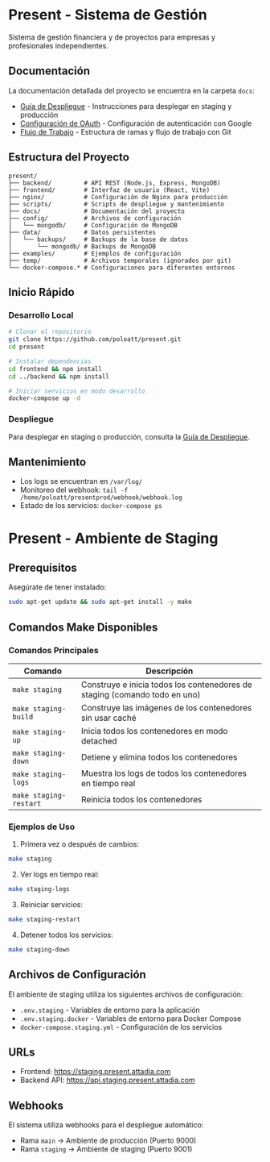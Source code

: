 # Present - Sistema de Gestión

Sistema de gestión financiera y de proyectos para empresas y profesionales independientes.

## Documentación

La documentación detallada del proyecto se encuentra en la carpeta `docs`:

- [Guía de Despliegue](docs/DEPLOYMENT.md) - Instrucciones para desplegar en staging y producción
- [Configuración de OAuth](docs/OAUTH_CONFIG.md) - Configuración de autenticación con Google
- [Flujo de Trabajo](docs/README.md) - Estructura de ramas y flujo de trabajo con Git

## Estructura del Proyecto   

```
present/
├── backend/         # API REST (Node.js, Express, MongoDB)
├── frontend/        # Interfaz de usuario (React, Vite)
├── nginx/           # Configuración de Nginx para producción
├── scripts/         # Scripts de despliegue y mantenimiento
├── docs/            # Documentación del proyecto
├── config/          # Archivos de configuración
│   └── mongodb/     # Configuración de MongoDB
├── data/            # Datos persistentes
│   └── backups/     # Backups de la base de datos
│       └── mongodb/ # Backups de MongoDB
├── examples/        # Ejemplos de configuración
├── temp/            # Archivos temporales (ignorados por git)
└── docker-compose.* # Configuraciones para diferentes entornos
```

## Inicio Rápido

### Desarrollo Local

```bash
# Clonar el repositorio
git clone https://github.com/poloatt/present.git
cd present

# Instalar dependencias
cd frontend && npm install
cd ../backend && npm install

# Iniciar servicios en modo desarrollo
docker-compose up -d
```

### Despliegue

Para desplegar en staging o producción, consulta la [Guía de Despliegue](docs/DEPLOYMENT.md).

## Mantenimiento

- Los logs se encuentran en `/var/log/`
- Monitoreo del webhook: `tail -f /home/poloatt/presentprod/webhook/webhook.log`
- Estado de los servicios: `docker-compose ps`

# Present - Ambiente de Staging

## Prerequisitos

Asegúrate de tener instalado:
```bash
sudo apt-get update && sudo apt-get install -y make
```

## Comandos Make Disponibles

### Comandos Principales

| Comando | Descripción |
|---------|-------------|
| `make staging` | Construye e inicia todos los contenedores de staging (comando todo en uno) |
| `make staging-build` | Construye las imágenes de los contenedores sin usar caché |
| `make staging-up` | Inicia todos los contenedores en modo detached |
| `make staging-down` | Detiene y elimina todos los contenedores |
| `make staging-logs` | Muestra los logs de todos los contenedores en tiempo real |
| `make staging-restart` | Reinicia todos los contenedores |

### Ejemplos de Uso

1. Primera vez o después de cambios:
```bash
make staging
```

2. Ver logs en tiempo real:
```bash
make staging-logs
```

3. Reiniciar servicios:
```bash
make staging-restart
```

4. Detener todos los servicios:
```bash
make staging-down
```

## Archivos de Configuración

El ambiente de staging utiliza los siguientes archivos de configuración:
- `.env.staging` - Variables de entorno para la aplicación
- `.env.staging.docker` - Variables de entorno para Docker Compose
- `docker-compose.staging.yml` - Configuración de los servicios

## URLs

- Frontend: https://staging.present.attadia.com
- Backend API: https://api.staging.present.attadia.com

## Webhooks

El sistema utiliza webhooks para el despliegue automático:
- Rama `main` -> Ambiente de producción (Puerto 9000)
- Rama `staging` -> Ambiente de staging (Puerto 9001)
